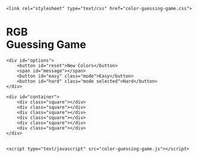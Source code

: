 <!DOCTYPE html>
<html lang="en">
<head>
    <meta charset="UTF-8">
    <meta name="viewport" content="width=device-width, initial-scale=1.0">
    <meta http-equiv="X-UA-Compatible" content="ie=edge">
    <title>RGB Guessing Game</title>

    <link rel="stylesheet" type="text/css" href="color-guessing-game.css">
</head>
<body>
    <h1>
        <span id="color-display">RGB</span>
        <br>
        Guessing Game</h1>

    <div id="options">
        <button id="reset">New Colors</button>
        <span id="message"></span>
        <button id="easy" class="mode">Easy</button>
        <button id="hard" class="mode selected">Hard</button>
    </div>

    <div id="container">
        <div class="square"></div>
        <div class="square"></div>
        <div class="square"></div>
        <div class="square"></div>
        <div class="square"></div>
        <div class="square"></div>
    </div>
    

    <script type="text/javascript" src="color-guessing-game.js"></script>
</body>
</html>
